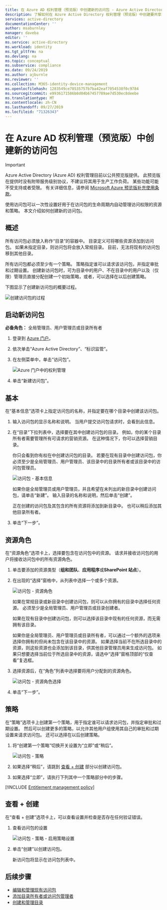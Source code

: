 ```yaml
---
title: 在 Azure AD 权利管理（预览版）中创建新的访问包 - Azure Active Directory
description: 了解如何在 Azure Active Directory 权利管理（预览版）中创建要共享的新资源访问包。
services: active-directory
documentationCenter: ''
author: msaburnley
manager: daveba
editor: ''
ms.service: active-directory
ms.workload: identity
ms.tgt_pltfrm: na
ms.devlang: na
ms.topic: conceptual
ms.subservice: compliance
ms.date: 09/24/2019
ms.author: ajburnle
ms.reviewer: ''
ms.collection: M365-identity-device-management
ms.openlocfilehash: 1283549ce78535757b7ba42eaf7054538f0c9784
ms.sourcegitcommit: e9936171586b8d04b67457789ae7d530ec8deebe
ms.translationtype: MT
ms.contentlocale: zh-CN
ms.lasthandoff: 09/27/2019
ms.locfileid: "71326343"
---
```

# <a name="create-a-new-access-package-in-azure-ad-entitlement-management-preview"></a>在 Azure AD 权利管理（预览版）中创建新的访问包

> [!IMPORTANT]
> Azure Active Directory (Azure AD) 权利管理目前以公共预览版提供。
> 此预览版在提供时没有附带服务级别协议，不建议将其用于生产工作负荷。 某些功能可能不受支持或者受限。
> 有关详细信息，请参阅 [Microsoft Azure 预览版补充使用条款](https://azure.microsoft.com/support/legal/preview-supplemental-terms/)。

使用访问包可以一次性设置好用于在访问包的生命周期内自动管理访问权限的资源和策略。 本文介绍如何创建新的访问包。

## <a name="overview"></a>概述

所有访问包必须放入称作“目录”的容器中。 目录定义可将哪些资源添加到访问包。 如果未指定目录，则访问包将会放入常规目录。 目前，无法将现有的访问包移到其他目录。

所有访问包都必须至少有一个策略。 策略指定谁可以请求该访问包，并指定审批和过期设置。 创建新访问包时，可为目录中的用户、不在目录中的用户以及（仅限）管理员直接分配创建一个初始策略，或者，可以选择在以后创建策略。

下图显示了创建新访问包的概要过程。

![创建访问包的过程](./media/entitlement-management-access-package-create/access-package-process.png)

## <a name="start-new-access-package"></a>启动新访问包

**必备角色：** 全局管理员、用户管理员或目录所有者

1. 登录到 [Azure 门户](https://portal.azure.com)。

1. 依次单击“Azure Active Directory”、“标识监管”。

1. 在左侧菜单中，单击“访问包”。

    ![Azure 门户中的权利管理](./media/entitlement-management-shared/elm-access-packages.png)

1. 单击“新建访问包”。

## <a name="basics"></a>基本

在“基本信息”选项卡上指定访问包的名称，并指定要在哪个目录中创建该访问包。

1. 输入访问包的显示名称和说明。 当用户提交访问包请求时，会看到此信息。

1. 在“目录”下拉列表中，选择要在其中创建访问包的目录。 例如，你的某个目录所有者需要管理所有可请求的营销资源。 在这种情况下，你可以选择营销目录。

    你只会看到你有权在中创建访问包的目录。 若要在现有目录中创建访问包，你必须至少是全局管理员、用户管理员、该目录中的目录所有者或该目录中的访问包管理员。

    ![访问包 - 基本信息](./media/entitlement-management-access-package-create/basics.png)

    如果你是全局管理员或用户管理员，并且希望在未列出的新目录中创建访问包，请单击“新建”。 输入目录的名称和说明，然后单击“创建”。

    正在创建的访问包及其包含的所有资源将添加到新目录中。 也可以稍后添加其他目录所有者。


1. 单击“下一步”。

## <a name="resource-roles"></a>资源角色

在“资源角色”选项卡上，选择要包含在访问包中的资源。  请求并接收访问包的用户将接收访问包中的所有资源角色。

1. 单击要添加的资源类型（**组和团队**、**应用程序**或**SharePoint 站点**）。

1. 在出现的“选择”窗格中，从列表中选择一个或多个资源。

    ![访问包 - 资源角色](./media/entitlement-management-access-package-create/resource-roles.png)

    如果在常规目录或新目录中创建访问包，则可以从你拥有的目录中选择任何资源。 必须至少是全局管理员、用户管理员或目录创建者。

    如果在现有目录中创建访问包，则可以选择该目录中现有的任何资源，而无需拥有该目录。

    如果你是全局管理员、用户管理员或目录所有者，可以通过一个额外的选项来选择你拥有的但尚未包含在该目录中的资源。 如果选择当前不在所选目录中的资源，则这些资源也会添加到该目录，供其他目录管理员用来生成访问包。 如果只想要选择当前位于所选目录中的资源，请选中“选择”窗格顶部的“仅查看”复选框。

1. 选择资源后，在“角色”列表中选择要将用户分配到的资源角色。

    ![访问包 - 资源角色选择](./media/entitlement-management-access-package-create/resource-roles-role.png)

1. 单击“下一步”。

## <a name="policy"></a>策略

在“策略”选项卡上创建第一个策略，用于指定谁可以请求访问包，并指定审批和过期设置。 然后可以创建更多的策略，以允许其他用户组使用其自己的审批和过期设置来请求访问包。 还可以选择在以后创建策略。

1. 将“创建第一个策略”切换开关设置为“立即”或“稍后”。

    ![访问包 - 策略](./media/entitlement-management-access-package-create/policy.png)

1. 如果选择“稍后”，请跳到 [查看 + 创建](#review--create) 部分以创建访问包。

1. 如果选择“立即”，请执行下列其中一个策略部分中的步骤。

[!INCLUDE [Entitlement management policy](../../../includes/active-directory-entitlement-management-policy.md)]

## <a name="review--create"></a>查看 + 创建

在“查看 + 创建”选项卡上，可以查看设置并检查是否存在任何验证错误。

1. 查看访问包的设置

    ![访问包 - 策略 - 启用策略设置](./media/entitlement-management-access-package-create/review-create.png)

1. 单击“创建”以创建访问包。

    新访问包将显示在访问包列表中。

## <a name="next-steps"></a>后续步骤

- [编辑和管理现有访问包](entitlement-management-access-package-edit.md)
- [添加目录所有者或访问包管理者](entitlement-management-delegate.md#add-a-catalog-owner-or-an-access-package-manager)
- [创建和管理目录](entitlement-management-catalog-create.md)
